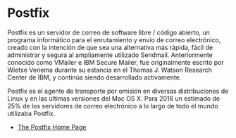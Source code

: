 # Postfix

Postfix es un servidor de correo de software libre / código abierto, un programa informático para el enrutamiento y envío de correo electrónico, creado con la intención de que sea una alternativa más rápida, fácil de administrar y segura al ampliamente utilizado Sendmail. Anteriormente conocido como VMailer e IBM Secure Mailer, fue originalmente escrito por Wietse Venema durante su estancia en el Thomas J. Watson Research Center de IBM, y continúa siendo desarrollado activamente.

Postfix es el agente de transporte por omisión en diversas distribuciones de Linux y en las últimas versiones del Mac OS X. Para 2016 un estimado de 25% de los servidores de correo electrónico a lo largo de todo el mundo utilizaba Postfix.

* [The Postfix Home Page](https://www.postfix.org/)
